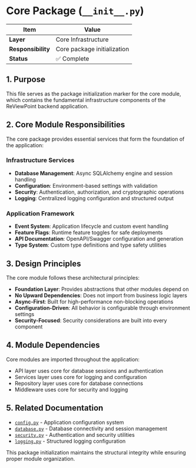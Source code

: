 # Core Package (`__init__.py`)

| Item               | Value                                       |
| ------------------ | ------------------------------------------- |
| **Layer**          | Core Infrastructure                         |
| **Responsibility** | Core package initialization                 |
| **Status**         | ✅ Complete                                 |

## 1. Purpose

This file serves as the package initialization marker for the core module, which contains the fundamental infrastructure components of the ReViewPoint backend application.

## 2. Core Module Responsibilities

The core package provides essential services that form the foundation of the application:

### Infrastructure Services
- **Database Management**: Async SQLAlchemy engine and session handling
- **Configuration**: Environment-based settings with validation
- **Security**: Authentication, authorization, and cryptographic operations
- **Logging**: Centralized logging configuration and structured output

### Application Framework
- **Event System**: Application lifecycle and custom event handling
- **Feature Flags**: Runtime feature toggles for safe deployments
- **API Documentation**: OpenAPI/Swagger configuration and generation
- **Type System**: Custom type definitions and type safety utilities

## 3. Design Principles

The core module follows these architectural principles:

- **Foundation Layer**: Provides abstractions that other modules depend on
- **No Upward Dependencies**: Does not import from business logic layers
- **Async-First**: Built for high-performance non-blocking operations
- **Configuration-Driven**: All behavior is configurable through environment settings
- **Security-Focused**: Security considerations are built into every component

## 4. Module Dependencies

Core modules are imported throughout the application:
- API layer uses core for database sessions and authentication
- Services layer uses core for logging and configuration
- Repository layer uses core for database connections
- Middleware uses core for security and logging

## 5. Related Documentation

- [`config.py`](config.py.md) - Application configuration system
- [`database.py`](database.py.md) - Database connectivity and session management
- [`security.py`](security.py.md) - Authentication and security utilities
- [`logging.py`](logging.py.md) - Structured logging configuration

This package initialization maintains the structural integrity while ensuring proper module organization.